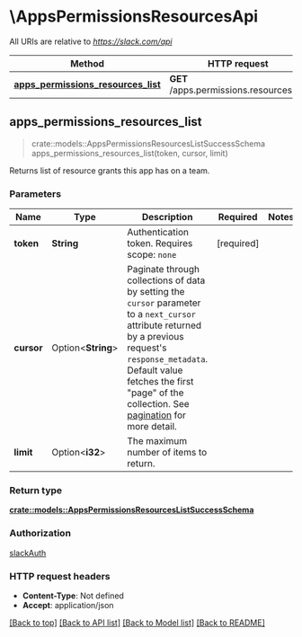 # \AppsPermissionsResourcesApi

All URIs are relative to *https://slack.com/api*

Method | HTTP request | Description
------------- | ------------- | -------------
[**apps_permissions_resources_list**](AppsPermissionsResourcesApi.md#apps_permissions_resources_list) | **GET** /apps.permissions.resources.list | 



## apps_permissions_resources_list

> crate::models::AppsPermissionsResourcesListSuccessSchema apps_permissions_resources_list(token, cursor, limit)


Returns list of resource grants this app has on a team.

### Parameters


Name | Type | Description  | Required | Notes
------------- | ------------- | ------------- | ------------- | -------------
**token** | **String** | Authentication token. Requires scope: `none` | [required] |
**cursor** | Option<**String**> | Paginate through collections of data by setting the `cursor` parameter to a `next_cursor` attribute returned by a previous request's `response_metadata`. Default value fetches the first \"page\" of the collection. See [pagination](/docs/pagination) for more detail. |  |
**limit** | Option<**i32**> | The maximum number of items to return. |  |

### Return type

[**crate::models::AppsPermissionsResourcesListSuccessSchema**](apps_permissions_resources_list_success_schema.md)

### Authorization

[slackAuth](../README.md#slackAuth)

### HTTP request headers

- **Content-Type**: Not defined
- **Accept**: application/json

[[Back to top]](#) [[Back to API list]](../README.md#documentation-for-api-endpoints) [[Back to Model list]](../README.md#documentation-for-models) [[Back to README]](../README.md)

